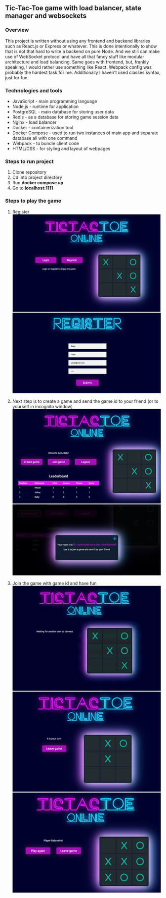 ## Tic-Tac-Toe game with load balancer, state manager and websockets

### Overview

This project is written without using any frontend and backend libraries such as React.js or Express or
whatever. This is done intentionally to show that is not that hard to write a backend on pure Node. And we
still can make use of WebSocket protocol and have all that fancy stuff like modular architecture and load
balancing. Same goes with frontend, but, frankly speaking, I would rather use something like React. Webpack
config was probably the hardest task for me. Additionally I haven't used classes syntax, just for fun.

### Technologies and tools

- JavaScript - main programming language
- Node.js - runtime for application
- PostgreSQL - main database for storing user data
- Redis - as a database for storing game session data
- Nginx - load balancer
- Docker - containerization tool
- Docker Compose - used to run two instances of main app and separate database all with one command
- Webpack - to bundle client code
- HTML/CSS - for styling and layout of webpages

### Steps to run project

1. Clone repository
2. Cd into project directory
3. Run **docker compose up**
4. Go to **localhost:1111**

### Steps to play the game

1. Register ![Alt text](readme-media/image.png) ![Alt text](readme-media/image-2.png)

2. Next step is to create a game and send the game id to your friend (or to yourself in incognito window)
   ![Alt text](readme-media/image-3.png) ![Alt text](readme-media/image-4.png)

3. Join the game with game id and have fun ![Alt text](readme-media/gif.gif)
   ![Alt text](readme-media/image-5.png) ![Alt text](readme-media/image-6.png)
